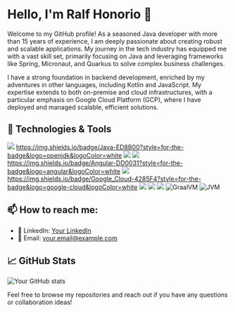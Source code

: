 
# Hello, I'm Ralf Honorio 👋

Welcome to my GitHub profile! As a seasoned Java developer with more than 15 years of experience, I am deeply passionate about creating robust and scalable applications. My journey in the tech industry has equipped me with a vast skill set, primarily focusing on Java and leveraging frameworks like Spring, Micronaut, and Quarkus to solve complex business challenges. 

I have a strong foundation in backend development, enriched by my adventures in other languages, including Kotlin and JavaScript. My expertise extends to both on-premise and cloud infrastructures, with a particular emphasis on Google Cloud Platform (GCP), where I have deployed and managed scalable, efficient solutions.

## 🔧 Technologies & Tools

![](https://img.shields.io/badge/Code-Java-ED8B00.svg?style=flat-square&logo=java)
https://img.shields.io/badge/Java-ED8B00?style=for-the-badge&logo=openjdk&logoColor=white
![](https://img.shields.io/badge/Code-Kotlin-7F52FF.svg?style=flat-square&logo=kotlin)
![](https://img.shields.io/badge/Web-Angular-DD0031.svg?style=flat-square&logo=angular)
https://img.shields.io/badge/Angular-DD0031?style=for-the-badge&logo=angular&logoColor=white
![](https://img.shields.io/badge/Cloud-GCP-4285F4.svg?style=flat-square&logo=google-cloud)
https://img.shields.io/badge/Google_Cloud-4285F4?style=for-the-badge&logo=google-cloud&logoColor=white
![](https://img.shields.io/badge/Framework-Spring-brightgreen.svg?style=flat-square&logo=spring)
![](https://img.shields.io/badge/Framework-Quarkus-4695EB.svg?style=flat-square&logo=quarkus)
![](https://img.shields.io/badge/Framework-Micronaut-blue.svg?style=flat-square&logo=micronaut)
![GraalVM](https://img.shields.io/badge/-GraalVM-orange.svg)
![JVM](https://img.shields.io/badge/-JVM-blue.svg)

## 📫 How to reach me:

- :briefcase: LinkedIn: [Your LinkedIn](https://linkedin.com/in/yourprofile)
- :email: Email: <your.email@example.com>

## 📈 GitHub Stats

![Your GitHub stats](https://github-readme-stats.vercel.app/api?username=yourusername&show_icons=true&theme=tokyonight)


Feel free to browse my repositories and reach out if you have any questions or collaboration ideas!
